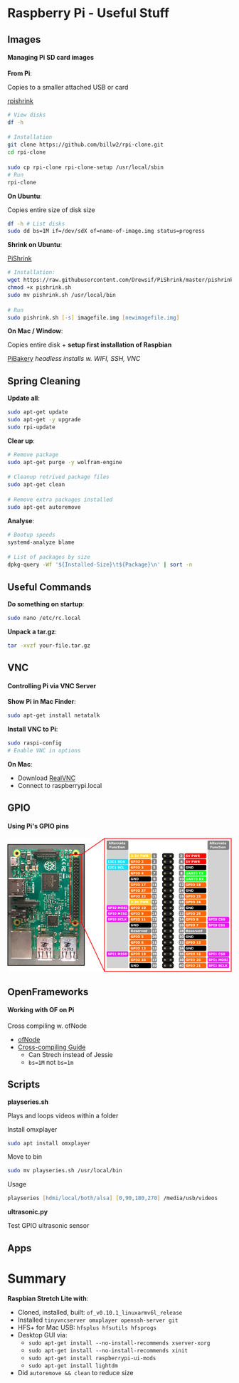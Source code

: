 # Raspberry Pi - Useful Stuff

## Images

#### Managing Pi SD card images

**From Pi**:

Copies to a smaller attached USB or card

[rpishrink](https://github.com/billw2/rpi-clone)

```zsh
# View disks
df -h

# Installation
git clone https://github.com/billw2/rpi-clone.git 
cd rpi-clone

sudo cp rpi-clone rpi-clone-setup /usr/local/sbin
# Run
rpi-clone
```

**On Ubuntu**:

Copies entire size of disk size

```zsh
df -h # List disks
sudo dd bs=1M if=/dev/sdX of=name-of-image.img status=progress
```

**Shrink on Ubuntu**:

[PiShrink](https://github.com/Drewsif/PiShrink)

```zsh
# Installation:
wget https://raw.githubusercontent.com/Drewsif/PiShrink/master/pishrink.sh
chmod +x pishrink.sh
sudo mv pishrink.sh /usr/local/bin

# Run
sudo pishrink.sh [-s] imagefile.img [newimagefile.img]
```

**On Mac / Window**:

Copies entire disk + __setup first installation of Raspbian__

[PiBakery](https://www.pibakery.org/download.html) _headless installs w. WIFI, SSH, VNC_

## Spring Cleaning


**Update all**:

```zsh
sudo apt-get update
sudo apt-get -y upgrade
sudo rpi-update
```

**Clear up**:

```zsh
# Remove package
sudo apt-get purge -y wolfram-engine

# Cleanup retrived package files
sudo apt-get clean

# Remove extra packages installed
sudo apt-get autoremove 
```

**Analyse**:

```zsh
# Bootup speeds
systemd-analyze blame 

# List of packages by size
dpkg-query -Wf '${Installed-Size}\t${Package}\n' | sort -n 
```

## Useful Commands

**Do something on startup**:

```zsh
sudo nano /etc/rc.local
```

**Unpack a tar.gz**:

```zsh
tar -xvzf your-file.tar.gz
```
  
## VNC

#### Controlling Pi via VNC Server

**Show Pi in Mac Finder**:

```zsh
sudo apt-get install netatalk
```

**Install VNC to Pi**:

```zsh
sudo raspi-config
# Enable VNC in options
```

**On Mac**:

* Download [RealVNC](https://www.realvnc.com/en/connect/download/viewer/)
* Connect to raspberrypi.local 

## GPIO

#### Using Pi's GPIO pins

![gpio](images/gpio.png)

## OpenFrameworks

#### Working with OF on Pi

Cross compiling w. ofNode

* [ofNode](https://github.com/ofnode/of)
* [Cross-compiling Guide](https://github.com/ofnode/of/wiki/Cross-compiling-for-Raspberry-Pi)
  * Can Strech instead of Jessie
  * `bs=1M` not `bs=1m`



## Scripts

**playseries.sh**

Plays and loops videos within a folder

Install omxplayer

```zsh
sudo apt install omxplayer
```

Move to bin 

```zsh
sudo mv playseries.sh /usr/local/bin
```

Usage

```zsh
playseries [hdmi/local/both/alsa] [0,90,180,270] /media/usb/videos
```

**ultrasonic.py**

Test GPIO ultrasonic sensor

## Apps


# Summary

**Raspbian Stretch Lite with**:

* Cloned, installed, built: `of_v0.10.1_linuxarmv6l_release`
* Installed `tinyvncserver omxplayer openssh-server git`
* HFS+ for Mac USB: `hfsplus hfsutils hfsprogs`
* Desktop GUI via:
  * `sudo apt-get install --no-install-recommends xserver-xorg`
  * `sudo apt-get install --no-install-recommends xinit`
  * `sudo apt-get install raspberrypi-ui-mods`
  * `sudo apt-get install lightdm`
* Did `autoremove && clean` to reduce size